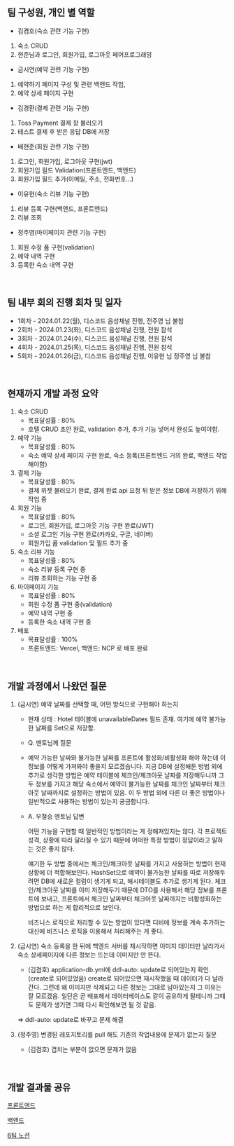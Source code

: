 ## 팀 구성원, 개인 별 역할

- 김겸호(숙소 관련 기능 구현)
1. 숙소 CRUD
2. 현준님과 로그인, 회원가입, 로그아웃 페어프로그래밍 
- 금시연(예약 관련 기능 구현)
1. 예약하기 페이지 구성 및 관련 백엔드 작업,
2. 예약 상세 페이지 구현
- 김경환(결제 관련 기능 구현)
1. Toss Payment 결제 창 불러오기
2. 테스트 결제 후 받은 응답 DB에 저장
- 배현준(회원 관련 기능 구현)
1. 로그인, 회원가입, 로그아웃 구현(jwt)
2. 회원가입 필드 Validation(프론트엔드, 백엔드)
3. 회원가입 필드 추가(이메일, 주소, 전화번호...)
- 이유현(숙소 리뷰 기능 구현)
1. 리뷰 등록 구현(백엔드, 프론트엔드)
2. 리뷰 조회
- 정주영(마이페이지 관련 기능 구현)
1. 회원 수정 폼 구현(validation)
2. 예약 내역 구현
3. 등록한 숙소 내역 구현
</br>

## 팀 내부 회의 진행 회차 및 일자

- 1회차 - 2024.01.22(월), 디스코드 음성채널 진행, 전주영 님 불참
- 2회차 - 2024.01.23(화), 디스코드 음성채널 진행, 전원 참석
- 3회차 - 2024.01.24(수), 디스코드 음성채널 진행, 전원 참석
- 4회차 - 2024.01.25(목), 디스코드 음성채널 진행, 전원 참석
- 5회차 - 2024.01.26(금), 디스코드 음성채널 진행, 이유현 님 정주영 님 불참

</br>

## 현재까지 개발 과정 요약

1. 숙소 CRUD
   - 목표달성률 : 80%
   - 호텔 CRUD 초안 완료, validation 추가, 추가 기능 넣어서 완성도 높여야함.
2. 예약 기능 
   - 목표달성률 : 80%
   - 숙소 예약 상세 페이지 구현 완료, 숙소 등록(프론트엔드 거의 완료, 백엔드 작업 해야함)
3. 결제 기능
   - 목표달성률 : 80%
   - 결제 위젯 불러오기 완료, 결제 완료 api 요청 뒤 받은 정보 DB에 저장하기 위해 작업 중
5. 회원 기능 
   - 목표달성률 : 80%
   - 로그인, 회원가입, 로그아웃 기능 구현 완료(JWT)
   - 소셜 로그인 기능 구현 완료(카카오, 구글, 네이버)
   - 회원가입 폼 validation 및 필드 추가 중
6. 숙소 리뷰 기능 
   - 목표달성률 : 80%
   - 숙소 리뷰 등록 구현 중
   - 리뷰 조회하는 기능 구현 중
7. 마이페이지 기능 
   - 목표달성률 : 80%
   - 회원 수정 폼 구현 중(validation)
   - 예약 내역 구현 중
   - 등록한 숙소 내역 구현 중
8. 배포
   - 목표달성률 : 100%
   - 프론트엔드: Vercel, 백엔드: NCP 로 배포 완료

</br>

## 개발 과정에서 나왔던 질문

1. (금시연) 예약 날짜를 선택할 때, 어떤 방식으로 구현해야 하는지
    - 현재 상태 : Hotel 테이블에 unavailableDates 필드 존재. 여기에 예약 불가능한 날짜를 Set으로 저장함.
    - Q. 멘토님께 질문
    - 
        예약 가능한 날짜와 불가능한 날짜를 프론트에 활성화/비활성화 해야 하는데 이 정보를 어떻게 가져와야 좋을지 모르겠습니다. 지금 DB에 설정해둔 방법 외에 추가로 생각한 방법은 예약 테이블에 체크인/체크아웃 날짜를 저장해두니까 그 두 정보를 가지고 해당 숙소에서 예약이 불가능한 날짜를 체크인 날짜부터 체크아웃 날짜까지로 설정하는 방법이 있음. 이 두 방법 외에 다른 더 좋은 방법이나 일반적으로 사용하는 방법이 있는지 궁금합니다.
        
    - A. 우철승 멘토님 답변
        
        어떤 기능을 구현할 때 일반적인 방법이라는 게 정해져있지는 않다. 각 프로젝트 성격, 상황에 따라 달라질 수 있기 때문에 어떠한 특정 방법이 정답이라고 말하는 것은 좋지 않다.
        
        얘기한 두 방법 중에서는 체크인/체크아웃 날짜를 가지고 사용하는 방법이 현재 상황에 더 적합해보인다. HashSet으로 예약이 불가능한 날짜를 따로 저장해두려면 DB에 새로운 컬럼이 생기게 되고, 해시테이블도 추가로 생기게 된다. 체크인/체크아웃 날짜를 이미 저장해두기 때문에 DTO를 사용해서 해당 정보를 프론트에 보내고, 프론트에서 체크인 날짜부터 체크아웃 날짜까지는 비활성화하는 방법으로 하는 게 합리적으로 보인다.
        
        비즈니스 로직으로 처리할 수 있는 방법이 있다면 디비에 정보를 계속 추가하는 대신에 비즈니스 로직을 이용해서 처리해주는 게 좋다.

2. (금시연) 숙소 등록을 한 뒤에 백엔드 서버를 재시작하면 이미지 데이터만 날라가서 숙소 상세페이지에 다른 정보는 뜨는데 이미지만 안 뜬다.
    - (김겸호) application-db.yml에 ddl-auto: update로 되어있는지 확인.(create로 되어있었음)
    create로 되어있으면 재시작했을 때 데이터가 다 날라간다. 그런데 왜 이미지만 삭제되고 다른 정보는 그대로 남아있는지 그 이유는 잘 모르겠음. 일단은 곧 배포해서 데이터베이스도 같이 공유하게 될테니까 그때도 문제가 생기면 그때 다시 확인해보면 될 것 같음.
    
    ⇒ ddl-auto: update로 바꾸고 문제 해결
    
3. (정주영) 변경된 레포지토리를 pull 해도 기존의 작업내용에 문제가 없는지 질문
    - (김겸호) 겹치는 부분이 없으면 문제가 없음

</br>

## 개발 결과물 공유

[프론트엔드](https://github.com/BES-HOTSIX/HOTSIX_FE)

[백엔드](https://github.com/BES-HOTSIX/HOTSIX_BE)

[6팀 노션](https://www.notion.so/6-6d76a8dca3b148a3ba72afe1a2ec23ea)

